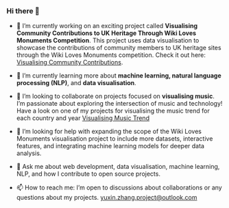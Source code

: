 ### Hi there 👋

<!--
**YuxinZhang214/YuxinZhang214** is a ✨ _special_ ✨ repository because its `README.md` (this file) appears on your GitHub profile.

Here are some ideas to get you started:

- 
- 👯 I’m looking to collaborate on ...
- 🤔 I’m looking for help with expanding the scope of the Wiki Loves Monuments visualisation project to include more datasets and interactive features.
- 🌱 I’m currently learning more about data visualisation techniques and how they can be applied to effectively communicate the impact of community-driven projects. And I'm also learning learning more about **machine learning, natural language processing (NLP)
- 👯 I’m looking to collaborate on
- 💬 Ask me about web development, data visualisation, machine learning, NLP, and my journey in contributing to open source projects.
- 📫 How to reach me: ...
- 😄 Pronouns: ...
- ⚡ Fun fact: ...
-->

- 🔭 I’m currently working on an exciting project called **Visualising Community Contributions to UK Heritage Through Wiki Loves Monuments Competition**. This project uses data visualisation to showcase the contributions of community members to UK heritage sites through the Wiki Loves Monuments competition. Check it out here: [Visualising Community Contributions](https://wiki-loves-monument-uk-visualisation.vercel.app/).

- 🌱 I’m currently learning more about **machine learning, natural language processing (NLP)**, and **data visualisation**. 

- 👯 I’m looking to collaborate on projects focused on **visualising music**. I’m passionate about exploring the intersection of music and technology! Have a look on one of my projects for visualising the music trend for each country and year [Visualising Music Trend](https://yuxinzhang214.github.io/Visualising-Music-Trend/)

- 🤔 I’m looking for help with expanding the scope of the Wiki Loves Monuments visualisation project to include more datasets, interactive features, and integrating machine learning models for deeper data analysis.

- 💬 Ask me about web development, data visualisation, machine learning, NLP, and how I contribute to open source projects.

- 📫 How to reach me: I’m open to discussions about collaborations or any questions about my projects. yuxin.zhang.project@outlook.com
